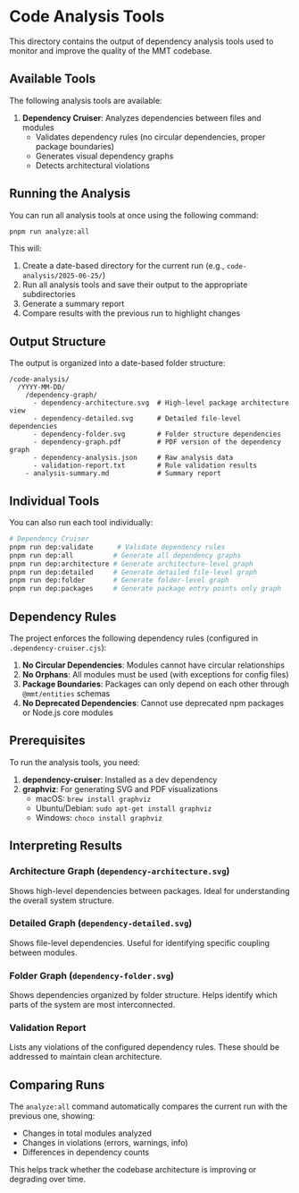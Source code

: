 # Code Analysis Tools

This directory contains the output of dependency analysis tools used to monitor and improve the quality of the MMT codebase.

## Available Tools

The following analysis tools are available:

1. **Dependency Cruiser**: Analyzes dependencies between files and modules
   - Validates dependency rules (no circular dependencies, proper package boundaries)
   - Generates visual dependency graphs
   - Detects architectural violations

## Running the Analysis

You can run all analysis tools at once using the following command:

```bash
pnpm run analyze:all
```

This will:
1. Create a date-based directory for the current run (e.g., `code-analysis/2025-06-25/`)
2. Run all analysis tools and save their output to the appropriate subdirectories
3. Generate a summary report
4. Compare results with the previous run to highlight changes

## Output Structure

The output is organized into a date-based folder structure:

```
/code-analysis/
  /YYYY-MM-DD/
    /dependency-graph/
      - dependency-architecture.svg  # High-level package architecture view
      - dependency-detailed.svg      # Detailed file-level dependencies
      - dependency-folder.svg        # Folder structure dependencies
      - dependency-graph.pdf         # PDF version of the dependency graph
      - dependency-analysis.json     # Raw analysis data
      - validation-report.txt        # Rule validation results
    - analysis-summary.md            # Summary report
```

## Individual Tools

You can also run each tool individually:

```bash
# Dependency Cruiser
pnpm run dep:validate      # Validate dependency rules
pnpm run dep:all          # Generate all dependency graphs
pnpm run dep:architecture # Generate architecture-level graph
pnpm run dep:detailed     # Generate detailed file-level graph
pnpm run dep:folder       # Generate folder-level graph
pnpm run dep:packages     # Generate package entry points only graph
```

## Dependency Rules

The project enforces the following dependency rules (configured in `.dependency-cruiser.cjs`):

1. **No Circular Dependencies**: Modules cannot have circular relationships
2. **No Orphans**: All modules must be used (with exceptions for config files)
3. **Package Boundaries**: Packages can only depend on each other through `@mmt/entities` schemas
4. **No Deprecated Dependencies**: Cannot use deprecated npm packages or Node.js core modules

## Prerequisites

To run the analysis tools, you need:

1. **dependency-cruiser**: Installed as a dev dependency
2. **graphviz**: For generating SVG and PDF visualizations
   - macOS: `brew install graphviz`
   - Ubuntu/Debian: `sudo apt-get install graphviz`
   - Windows: `choco install graphviz`

## Interpreting Results

### Architecture Graph (`dependency-architecture.svg`)
Shows high-level dependencies between packages. Ideal for understanding the overall system structure.

### Detailed Graph (`dependency-detailed.svg`)
Shows file-level dependencies. Useful for identifying specific coupling between modules.

### Folder Graph (`dependency-folder.svg`)
Shows dependencies organized by folder structure. Helps identify which parts of the system are most interconnected.

### Validation Report
Lists any violations of the configured dependency rules. These should be addressed to maintain clean architecture.

## Comparing Runs

The `analyze:all` command automatically compares the current run with the previous one, showing:
- Changes in total modules analyzed
- Changes in violations (errors, warnings, info)
- Differences in dependency counts

This helps track whether the codebase architecture is improving or degrading over time.